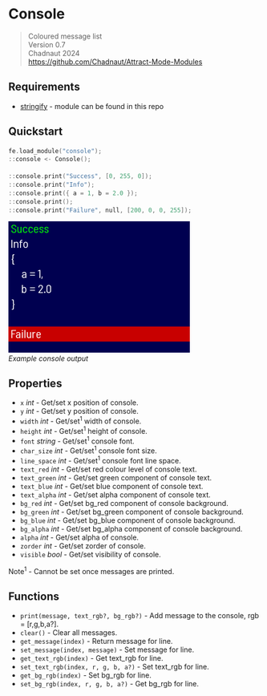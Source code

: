 # Console

> Coloured message list  
> Version 0.7  
> Chadnaut 2024  
> https://github.com/Chadnaut/Attract-Mode-Modules

## Requirements

- [stringify](https://github.com/Chadnaut/Attract-Mode-Modules/blob/master/modules/stringify) - module can be found in this repo

## Quickstart

```cpp
fe.load_module("console");
::console <- Console();

::console.print("Success", [0, 255, 0]);
::console.print("Info");
::console.print({ a = 1, b = 2.0 });
::console.print();
::console.print("Failure", null, [200, 0, 0, 255]);
```

![Example](example.png)\
*Example console output*

## Properties

- `x` *int* - Get/set x position of console.
- `y` *int* - Get/set y position of console.
- `width` *int* - Get/set<sup>1</sup> width of console.
- `height` *int* - Get/set<sup>1</sup> height of console.
- `font` *string* - Get/set<sup>1</sup> console font.
- `char_size` *int* - Get/set<sup>1</sup> console font size.
- `line_space` *int* - Get/set<sup>1</sup> console font line space.
- `text_red` *int* - Get/set red colour level of console text.
- `text_green` *int* - Get/set green component of console text.
- `text_blue` *int* - Get/set blue component of console text.
- `text_alpha` *int* - Get/set alpha component of console text.
- `bg_red` *int* - Get/set bg_red component of console background.
- `bg_green` *int* - Get/set bg_green component of console background.
- `bg_blue` *int* - Get/set bg_blue component of console background.
- `bg_alpha` *int* - Get/set bg_alpha component of console background.
- `alpha` *int* - Get/set alpha of console.
- `zorder` *int* - Get/set zorder of console.
- `visible` *bool* - Get/set visibility of console.

Note<sup>1</sup> - Cannot be set once messages are printed.

## Functions

- `print(message, text_rgb?, bg_rgb?)` - Add message to the console, rgb = [r,g,b,a?].
- `clear()` - Clear all messages.
- `get_message(index)` - Return message for line.
- `set_message(index, message)` - Set message for line.
- `get_text_rgb(index)` - Get text_rgb for line.
- `set_text_rgb(index, r, g, b, a?)` - Set text_rgb for line.
- `get_bg_rgb(index)` - Set bg_rgb for line.
- `set_bg_rgb(index, r, g, b, a?)` - Get bg_rgb for line.

